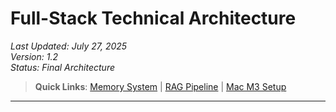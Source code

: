 # Full-Stack Technical Architecture

*Last Updated: July 27, 2025*  
*Version: 1.2*  
*Status: Final Architecture*

> **Quick Links**: [Memory System](architecture/memory-system.md) | [RAG Pipeline](architecture/rag-pipeline.md) | [Mac M3 Setup](setup/mac-m3-optimization.md)

---
